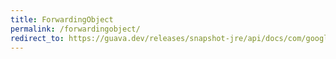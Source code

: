 ```yaml
---
title: ForwardingObject
permalink: /forwardingobject/
redirect_to: https://guava.dev/releases/snapshot-jre/api/docs/com/google/common/collect/ForwardingObject.html
---
```

